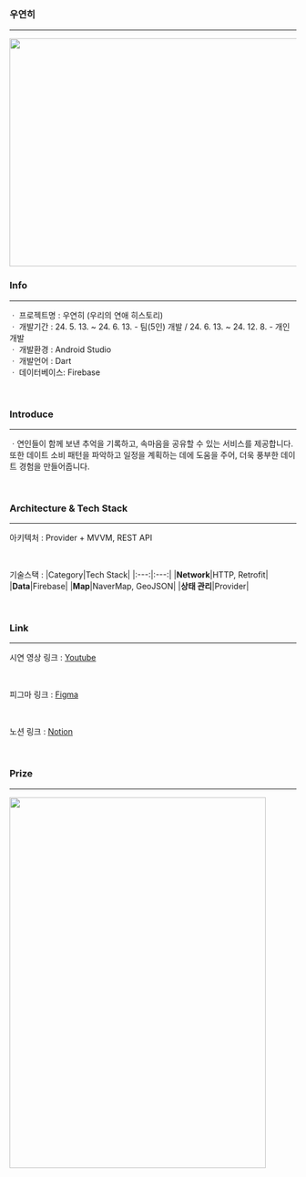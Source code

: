 ### 우연히
<hr>
<img src="https://github.com/user-attachments/assets/abea5f1d-342a-4006-a7e7-90ba60e2e9a5" width="720" height="400"/>

### Info
<hr>

ㆍ  프로젝트명  : 우연히 (우리의 연애 히스토리)   
ㆍ  개발기간    : 24. 5. 13. ~ 24. 6. 13. - 팀(5인) 개발 / 24. 6. 13. ~ 24. 12. 8. - 개인 개발   
ㆍ  개발환경    : Android Studio   
ㆍ  개발언어    : Dart   
ㆍ  데이터베이스: Firebase   

</br>

###  Introduce

<hr>

ㆍ연인들이 함께 보낸 추억을 기록하고, 속마음을 공유할 수 있는 서비스를 제공합니다.   
  또한 데이트 소비 패턴을 파악하고 일정을 계획하는 데에 도움을 주어, 더욱 풍부한 데이트 경험을 만들어줍니다. 
  
</br>

###  Architecture & Tech Stack

<hr>

아키텍처 : Provider + MVVM, REST API

</br>

기술스택 :
|Category|Tech Stack|
|:---:|:---:|
|**Network**|HTTP, Retrofit|
|**Data**|Firebase|
|**Map**|NaverMap, GeoJSON|
|**상태 관리**|Provider|

</br>

###  Link

<hr>

시연 영상 링크 : <a href="https://youtu.be/Fq8-CaGvP_Y">Youtube</a>

</br>

피그마 링크 : <a href="https://www.figma.com/design/RYQz0tqQXSOuzYtKq4PuBh/%EC%9A%B0%EC%97%B0%ED%9E%88?node-id=0-1&t=vomWqLAwM6FwlJB7-1">Figma</a>

</br>

노션 링크 : <a href="https://www.notion.so/eae10f1f3496491b9877d2d0850d873b?pvs=4">Notion</a>

</br>

### Prize

<hr>

<img src="https://github.com/user-attachments/assets/62bafaba-0a56-4b98-86ec-2c8f7fbde3be" width="450" height="650"/>

